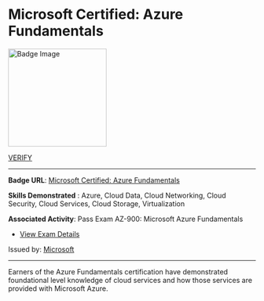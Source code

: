 # __Microsoft Certified: Azure Fundamentals__
<a href='#'>
<img alt='Badge Image' width='200px' src='https://images.credly.com/images/be8fcaeb-c769-4858-b567-ffaaa73ce8cf/image.png'></a>

 [VERIFY](https://www.credly.com/badges/3630bc03-d4b1-4241-b1d3-c9b58e3cb531/public_url)

---

**Badge URL**: [Microsoft Certified: Azure Fundamentals](https://www.credly.com/org/microsoft-certification/badge/microsoft-certified-azure-fundamentals)

**Skills Demonstrated** : Azure, Cloud Data, Cloud Networking, Cloud Security, Cloud Services, Cloud Storage, Virtualization

**Associated Activity**: Pass Exam AZ-900: Microsoft Azure Fundamentals
- [View Exam Details](https://docs.microsoft.com/learn/certifications/exams/az-900)

Issued by: [Microsoft](https://www.credly.com/org/microsoft-certification)

---

Earners of the Azure Fundamentals certification have demonstrated foundational level knowledge of cloud services and how those services are provided with Microsoft Azure.


